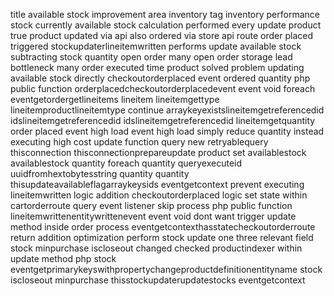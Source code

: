 title available stock improvement area inventory tag inventory performance stock currently available stock calculation performed every update product true product updated via api also ordered via store api route order placed triggered stockupdaterlineitemwritten performs update available stock subtracting stock quantity open order many open order storage lead bottleneck many order executed time product solved problem updating available stock directly checkoutorderplaced event ordered quantity php public function orderplacedcheckoutorderplacedevent event void foreach eventgetordergetlineitems lineitem lineitemgettype lineitemproductlineitemtype continue arraykeyexistslineitemgetreferencedid idslineitemgetreferencedid idslineitemgetreferencedid lineitemgetquantity order placed event high load event high load simply reduce quantity instead executing high cost update function query new retryablequery thisconnection thisconnectionprepareupdate product set availablestock availablestock quantity foreach quantity queryexecuteid uuidfromhextobytesstring quantity quantity thisupdateavailableflagarraykeysids eventgetcontext prevent executing lineitemwritten logic addition checkoutorderplaced logic set state within cartorderroute query event listener skip process php public function lineitemwrittenentitywrittenevent event void dont want trigger update method inside order process eventgetcontexthasstatecheckoutorderroute return addition optimization perform stock update one three relevant field stock minpurchase iscloseout changed checked productindexer within update method php stock eventgetprimarykeyswithpropertychangeproductdefinitionentityname stock iscloseout minpurchase thisstockupdaterupdatestocks eventgetcontext